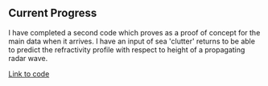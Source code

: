 ## Current Progress

I have completed a second code which proves as a proof of concept for the main data when it arrives. I have an input of sea 'clutter' returns to be able to predict the refractivity profile with respect to height of a propagating radar wave.

[Link to code](./Codes/Input%20of%20Sea%20Clutter%20Returns/Code/Neural_Net2.m/)
